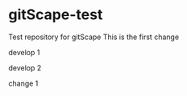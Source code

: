 # gitScape-test
Test repository for gitScape
This is the first change

develop 1

develop 2

change 1
